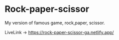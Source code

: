 # Rock-paper-scissor

My version of famous game, rock,paper, scissor.

LiveLink -> https://rock-paper-scissor-ga.netlify.app/
